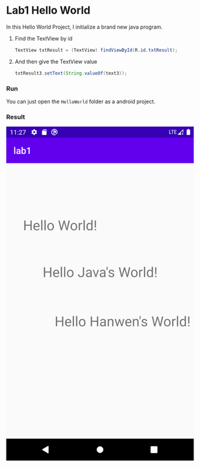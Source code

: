 # Lab1 Hello World

In this Hello World Project, I initialize a brand new java program.

1. Find the TextView by id

   ```java
   TextView txtResult = (TextView) findViewById(R.id.txtResult);
   ```

2. And then give the TextView value

   ```java
   txtResult3.setText(String.valueOf(text3));
   ```

### Run

You can just open the `HelloWorld` folder as a android project. 

### Result

![demo](demo.png)